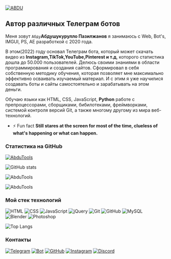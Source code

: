 [![ABDU](https://imgur.com/7nIaz5Z.jpg)](https://t.me/abdu_uyghur)

## Автор различных Телеграм ботов
Меня зовут ```Абду```**Абдушукурулло Пазилжанов** я занимаюсь с Web, Bot's, IMGUI, PS, AE разработкой с 2020 года.

В этом(2022) году основал Телеграм бота, который может скачать видео из **Instagram,TikTok,YouTube,Pinterest и т.д**, которого статистика дошла до 50.000 пользователей. Делюсь своими знаниями в области программирования и создания сайтов. Сформировал в себя собственную методику обучения, которая позволяет мне максимально эффективно осваивать изучаемый материал. И с этим я уже научилися создавать боты и сайты самостоятельно и зарабатывать на этом деньги.

Обучаю языки как HTML, CSS, JavaScript, **Python** работе с препроцессорами, сборщиками, бибилотеками, фреймворками, системой контроля версий Git,  а также многому другому из мира веб-технологий. 
- ⚡ Fun fact **Still stares at the screen for most of the time, clueless of what's happening or what can happen.**

### Статистика на GitHub
<p align="left"> <a href="https://github.com/ryo-ma/github-profile-trophy"><img src="https://github-profile-trophy.vercel.app/?username=abdutools" alt="AbduTools" /></a> </p>

![GitHub stats](https://github-readme-stats.vercel.app/api?username=abdutools&show_icons=true&hide=prs,issues,contribs&theme=dark)
<p><img align="center" src="https://github-readme-streak-stats.herokuapp.com/?user=abdutools&theme=dark" alt="AbduTools" /></p>
<p align="left"> <img src="https://komarev.com/ghpvc/?username=AbduTools&label=Profile%20views&color=b80000&style=flat-square" alt="AbduTools" /> </p>

### Мой стек технологий
![HTML](https://img.shields.io/badge/-HTML-333?style=for-the-badge&logo=html5)
![CSS](https://img.shields.io/badge/-CSS-333?style=for-the-badge&logo=css3&logoColor=blue)
![JavaScript](https://img.shields.io/badge/-JavaScript-333?style=for-the-badge&logo=javascript)
![jQuery](https://img.shields.io/badge/-jQuery-333?style=for-the-badge&logo=jQuery&logoColor=blue) 
![Git](https://img.shields.io/badge/-Git-333?style=for-the-badge&logo=Git)
![GitHub](https://img.shields.io/badge/-GitHub-333?style=for-the-badge&logo=GitHub)
![MySQL](https://img.shields.io/badge/-MySQL-333?style=for-the-badge)  
![Blender](https://img.shields.io/badge/-Blender-333?style=for-the-badge&logo=Blender)
![Photoshop](https://img.shields.io/badge/-Photoshop-333?style=for-the-badge&logo=Photoshop)

![Top Langs](https://github-readme-stats.vercel.app/api/top-langs/?username=abdutools&layout=compact&theme=dark)

### Контакты
[![Telegram](https://img.shields.io/badge/-Telegram-333?style=for-the-badge&logo=telegram&logoColor=27A0D9)](https://t.me/abdu_uyghur)
[![Bot](https://img.shields.io/badge/-Bot-333?style=for-the-badge)](https://t.me/abdutools)
[![GitHub](https://img.shields.io/badge/-GitHub-333?style=for-the-badge&logo=GitHub&logoColor=fff)](https://github.com/abdutools)
[![Instagram](https://img.shields.io/badge/-Instagram-333?style=for-the-badge&logo=instagram&logoColor=FF468F)](https://instagram.com/abdu._uyghur)
[![Discord](https://img.shields.io/badge/-Discord-333?style=for-the-badge&logo=Discord&logoColor=fff)](https://www.udemy.com/user/useinov-ismail-asanovich/)
